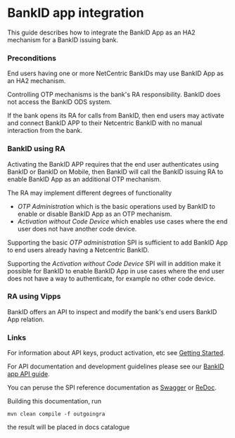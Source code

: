 # BankID app integration
This guide describes how to integrate the BankID App as an HA2 mechanism for a BankID issuing bank.

### Preconditions
End users having one or more NetCentric BankIDs may use BankID App as an HA2 mechanism.

Controlling OTP mechanisms is the bank's RA responsibility. BankID does not access the BankID ODS system.

If the bank opens its RA for calls from BankID, then end users may activate and connect BankID APP 
to their Netcentric BankID with no manual interaction from the bank. 

### BankID using RA

Activating the BankID APP requires that the end user authenticates using BankID or BankID on Mobile, then BankID 
will call the BankID issuing RA to enable BankID App as an additional OTP mechanism.

The RA may implement different degrees of functionality  
* _OTP Administration_ which is the basic operations used by BankID to enable or disable BankID App as an OTP mechanism.
* _Activation without Code Device_ which enables use cases where the end user does not have another code device.   

Supporting the basic _OTP administration_ SPI is sufficient to add BankID App to end users already having a Netcentric BankID.

Supporting the _Activation without Code Device_ SPI will in addition make it possible for BankID to enable BankID App 
in use cases where the end user does not have a way to authenticate, for example no other code device.

### RA using Vipps 

BankID offers an API to inspect and modify the bank's end users BankID App relation.     
  
### Links
  
For information about API keys, product activation, etc see [Getting Started](../master/bankid-app-getting-started.md).

For API documentation and development guidelines please see our [BankID app API guide](../master/bankid-app-api.md).

You can peruse the SPI reference documentation as [Swagger](https://bankidnorge.github.io/bankid-app-activation-spi/) or [ReDoc](https://bankidnorge.github.io/bankid-app-activation-spi/redoc.html).

Building this documentation, run 

`mvn clean compile -f outgoingra`

the result will be placed in docs catalogue 
